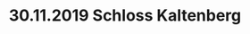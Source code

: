 ---
layout: photo_set
title: 30.11.2019 Schloss Kaltenberg
description: "Fotos vom 30.11.2019 Schloss Kaltenberg."

photos:
    set: 2019/kaltenberg19_4/kaltenberg
    size: 27
---